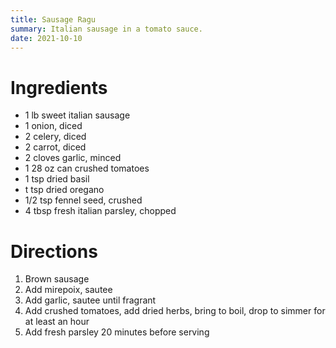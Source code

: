 ```yaml
---
title: Sausage Ragu
summary: Italian sausage in a tomato sauce.
date: 2021-10-10
---
```


# Ingredients

- 1 lb sweet italian sausage
- 1 onion, diced
- 2 celery, diced
- 2 carrot, diced
- 2 cloves garlic, minced
- 1 28 oz can crushed tomatoes
- 1 tsp dried basil
- t tsp dried oregano
- 1/2 tsp fennel seed, crushed
- 4 tbsp fresh italian parsley, chopped

# Directions

1. Brown sausage
2. Add mirepoix, sautee
3. Add garlic, sautee until fragrant
4. Add crushed tomatoes, add dried herbs, bring to boil, drop to simmer for at least an hour
5. Add fresh parsley 20 minutes before serving
